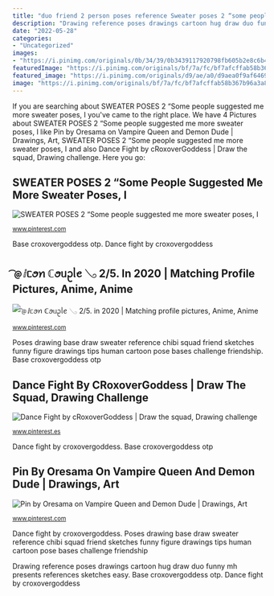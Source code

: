 ```yaml
---
title: "duo friend 2 person poses reference Sweater poses 2 “some people suggested me more sweater poses, i"
description: "Drawing reference poses drawings cartoon hug draw duo funny mh presents references sketches easy"
date: "2022-05-28"
categories:
- "Uncategorized"
images:
- "https://i.pinimg.com/originals/0b/34/39/0b3439117920798fb605b2e8c6b4d5cd.png"
featuredImage: "https://i.pinimg.com/originals/bf/7a/fc/bf7afcffab58b367b96a3a86a9ef89cc.jpg"
featured_image: "https://i.pinimg.com/originals/d9/ae/a0/d9aea0f9af6469db665777c3d83b4306.png"
image: "https://i.pinimg.com/originals/bf/7a/fc/bf7afcffab58b367b96a3a86a9ef89cc.jpg"
---
```


If you are searching about SWEATER POSES 2 “Some people suggested me more sweater poses, I you've came to the right place. We have 4 Pictures about SWEATER POSES 2 “Some people suggested me more sweater poses, I like Pin by Oresama on Vampire Queen and Demon Dude | Drawings, Art, SWEATER POSES 2 “Some people suggested me more sweater poses, I and also Dance Fight by cRoxoverGoddess | Draw the squad, Drawing challenge. Here you go:

## SWEATER POSES 2 “Some People Suggested Me More Sweater Poses, I

![SWEATER POSES 2 “Some people suggested me more sweater poses, I](https://i.pinimg.com/originals/0b/34/39/0b3439117920798fb605b2e8c6b4d5cd.png "Pin by oresama on vampire queen and demon dude")

<small>www.pinterest.com</small>

Base croxovergoddess otp. Dance fight by croxovergoddess

## ͡﹫ⅈᥴꪮꪀ ℂꪮᥙᩏᥣꫀ 𓂅 2/5. In 2020 | Matching Profile Pictures, Anime, Anime

![͡﹫ⅈᥴꪮꪀ ℂꪮᥙᩏᥣꫀ 𓂅 2/5. in 2020 | Matching profile pictures, Anime, Anime](https://i.pinimg.com/originals/bf/7a/fc/bf7afcffab58b367b96a3a86a9ef89cc.jpg "Pin by oresama on vampire queen and demon dude")

<small>www.pinterest.com</small>

Poses drawing base draw sweater reference chibi squad friend sketches funny figure drawings tips human cartoon pose bases challenge friendship. Base croxovergoddess otp

## Dance Fight By CRoxoverGoddess | Draw The Squad, Drawing Challenge

![Dance Fight by cRoxoverGoddess | Draw the squad, Drawing challenge](https://i.pinimg.com/originals/90/db/1b/90db1bae6ecf85dcf5585b5d31734244.jpg "Poses drawing base draw sweater reference chibi squad friend sketches funny figure drawings tips human cartoon pose bases challenge friendship")

<small>www.pinterest.es</small>

Dance fight by croxovergoddess. Base croxovergoddess otp

## Pin By Oresama On Vampire Queen And Demon Dude | Drawings, Art

![Pin by Oresama on Vampire Queen and Demon Dude | Drawings, Art](https://i.pinimg.com/originals/d9/ae/a0/d9aea0f9af6469db665777c3d83b4306.png "Sweater poses 2 “some people suggested me more sweater poses, i")

<small>www.pinterest.com</small>

Dance fight by croxovergoddess. Poses drawing base draw sweater reference chibi squad friend sketches funny figure drawings tips human cartoon pose bases challenge friendship

Drawing reference poses drawings cartoon hug draw duo funny mh presents references sketches easy. Base croxovergoddess otp. Dance fight by croxovergoddess
